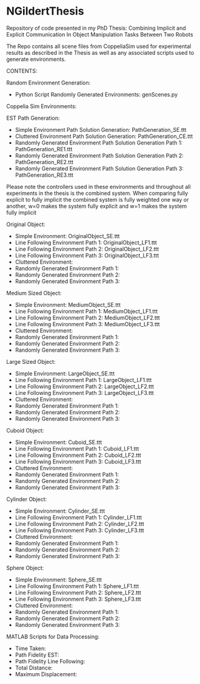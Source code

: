 # NGildertThesis
Repository of code presented in my PhD Thesis: Combining Implicit and Explicit Communication In Object Manipulation Tasks Between Two Robots

The Repo contains all scene files from CoppeliaSim used for experimental results as described in the Thesis as well as any associated scripts used to generate environments.

CONTENTS:

Random Environment Generation:

- Python Script Randomly Generated Environments: genScenes.py

Coppelia Sim Environments:

EST Path Generation:

- Simple Environment Path Solution Generation: PathGeneration_SE.ttt
- Cluttered Environment Path Solution Generation: PathGeneration_CE.ttt
- Randomly Generated Environment Path Solution Generation Path 1: PathGeneration_RE1.ttt
- Randomly Generated Environment Path Solution Generation Path 2: PathGeneration_RE2.ttt
- Randomly Generated Environment Path Solution Generation Path 3: PathGeneration_RE3.ttt

Please note the controllers used in these environments and throughout all experiments in the thesis is the combined system. When comparing fully explicit to fully implicit the combined system is fully weighted one way or another, w=0 makes the system fully explicit and w=1 makes the system fully implicit

Original Object:

- Simple Environment: OriginalObject_SE.ttt
- Line Following Environment Path 1: OriginalObject_LF1.ttt
- Line Following Environment Path 2: OriginalObject_LF2.ttt
- Line Following Environment Path 3: OriginalObject_LF3.ttt
- Cluttered Environment:
- Randomly Generated Environment Path 1:
- Randomly Generated Environment Path 2:
- Randomly Generated Environment Path 3:

Medium Sized Object:

- Simple Environment: MediumObject_SE.ttt
- Line Following Environment Path 1: MediumObject_LF1.ttt
- Line Following Environment Path 2: MediumObject_LF2.ttt
- Line Following Environment Path 3: MediumObject_LF3.ttt
- Cluttered Environment:
- Randomly Generated Environment Path 1:
- Randomly Generated Environment Path 2:
- Randomly Generated Environment Path 3:

Large Sized Object:

- Simple Environment: LargeObject_SE.ttt
- Line Following Environment Path 1: LargeObject_LF1.ttt
- Line Following Environment Path 2: LargeObject_LF2.ttt
- Line Following Environment Path 3: LargeObject_LF3.ttt
- Cluttered Environment:
- Randomly Generated Environment Path 1:
- Randomly Generated Environment Path 2:
- Randomly Generated Environment Path 3:

Cuboid Object:

- Simple Environment: Cuboid_SE.ttt
- Line Following Environment Path 1: Cuboid_LF1.ttt
- Line Following Environment Path 2: Cuboid_LF2.ttt
- Line Following Environment Path 3: Cuboid_LF3.ttt
- Cluttered Environment:
- Randomly Generated Environment Path 1:
- Randomly Generated Environment Path 2:
- Randomly Generated Environment Path 3:

Cylinder Object:

- Simple Environment: Cylinder_SE.ttt
- Line Following Environment Path 1: Cylinder_LF1.ttt
- Line Following Environment Path 2: Cylinder_LF2.ttt
- Line Following Environment Path 3: Cylinder_LF3.ttt
- Cluttered Environment:
- Randomly Generated Environment Path 1:
- Randomly Generated Environment Path 2:
- Randomly Generated Environment Path 3:

Sphere Object:

- Simple Environment: Sphere_SE.ttt
- Line Following Environment Path 1: Sphere_LF1.ttt
- Line Following Environment Path 2: Sphere_LF2.ttt
- Line Following Environment Path 3: Sphere_LF3.ttt
- Cluttered Environment:
- Randomly Generated Environment Path 1:
- Randomly Generated Environment Path 2:
- Randomly Generated Environment Path 3:

MATLAB Scripts for Data Processing:

- Time Taken:
- Path Fidelity EST:
- Path Fidelity Line Following:
- Total Distance: 
- Maximum Displacement: 
